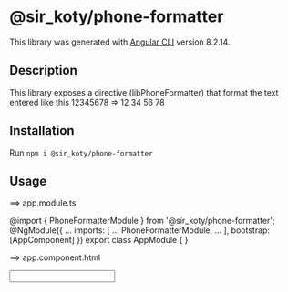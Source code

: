 # @sir_koty/phone-formatter

This library was generated with [Angular CLI](https://github.com/angular/angular-cli) version 8.2.14.

## Description

This library exposes a directive (libPhoneFormatter) that format the text entered like this 12345678 => 12 34 56 78

## Installation 

Run `npm i @sir_koty/phone-formatter`

## Usage
==> app.module.ts

@import { PhoneFormatterModule } from '@sir_koty/phone-formatter';
@NgModule({
  ...
  imports: [
    ...
    PhoneFormatterModule,
    ...
  ],
  bootstrap: [AppComponent]
})
export class AppModule { }

==> app.component.html

<input libPhoneFormatter type="text"/>